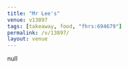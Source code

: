 ```yaml
---
title: "Mr Lee's"
venue: v13897
tags: [takeaway, food, "fhrs:694679"]
permalink: /v/13897/
layout: venue
---
```

null